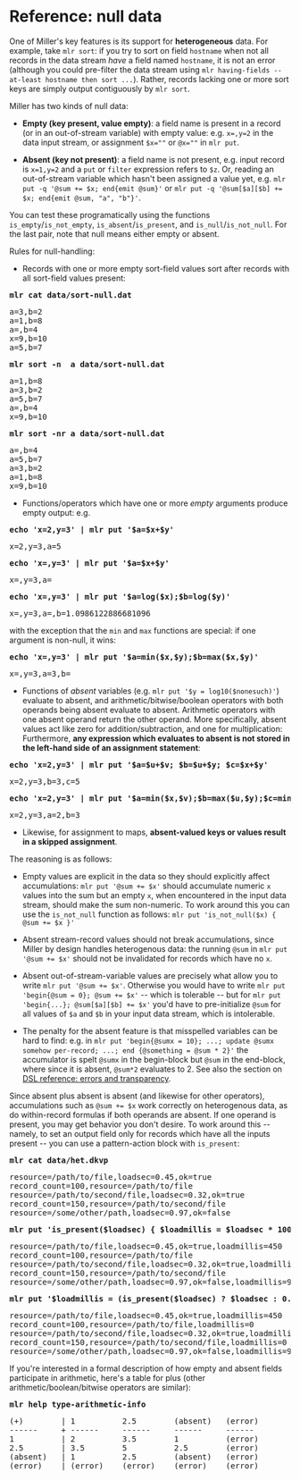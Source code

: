 <!---  PLEASE DO NOT EDIT DIRECTLY. EDIT THE .md.in FILE PLEASE. --->
# Reference: null data

One of Miller's key features is its support for **heterogeneous** data.  For example, take `mlr sort`: if you try to sort on field `hostname` when not all records in the data stream *have* a field named `hostname`, it is not an error (although you could pre-filter the data stream using `mlr having-fields --at-least hostname then sort ...`).  Rather, records lacking one or more sort keys are simply output contiguously by `mlr sort`.

Miller has two kinds of null data:

* **Empty (key present, value empty)**: a field name is present in a record (or in an out-of-stream variable) with empty value: e.g. `x=,y=2` in the data input stream, or assignment `$x=""` or `@x=""` in `mlr put`.

* **Absent (key not present)**: a field name is not present, e.g. input record is `x=1,y=2` and a `put` or `filter` expression refers to `$z`. Or, reading an out-of-stream variable which hasn't been assigned a value yet, e.g.  `mlr put -q '@sum += $x; end{emit @sum}'` or `mlr put -q '@sum[$a][$b] += $x; end{emit @sum, "a", "b"}'`.

You can test these programatically using the functions `is_empty`/`is_not_empty`, `is_absent`/`is_present`, and `is_null`/`is_not_null`. For the last pair, note that null means either empty or absent.

Rules for null-handling:

* Records with one or more empty sort-field values sort after records with all sort-field values present:

<pre class="pre-highlight-in-pair">
<b>mlr cat data/sort-null.dat</b>
</pre>
<pre class="pre-non-highlight-in-pair">
a=3,b=2
a=1,b=8
a=,b=4
x=9,b=10
a=5,b=7
</pre>

<pre class="pre-highlight-in-pair">
<b>mlr sort -n  a data/sort-null.dat</b>
</pre>
<pre class="pre-non-highlight-in-pair">
a=1,b=8
a=3,b=2
a=5,b=7
a=,b=4
x=9,b=10
</pre>

<pre class="pre-highlight-in-pair">
<b>mlr sort -nr a data/sort-null.dat</b>
</pre>
<pre class="pre-non-highlight-in-pair">
a=,b=4
a=5,b=7
a=3,b=2
a=1,b=8
x=9,b=10
</pre>

* Functions/operators which have one or more *empty* arguments produce empty output: e.g.

<pre class="pre-highlight-in-pair">
<b>echo 'x=2,y=3' | mlr put '$a=$x+$y'</b>
</pre>
<pre class="pre-non-highlight-in-pair">
x=2,y=3,a=5
</pre>

<pre class="pre-highlight-in-pair">
<b>echo 'x=,y=3' | mlr put '$a=$x+$y'</b>
</pre>
<pre class="pre-non-highlight-in-pair">
x=,y=3,a=
</pre>

<pre class="pre-highlight-in-pair">
<b>echo 'x=,y=3' | mlr put '$a=log($x);$b=log($y)'</b>
</pre>
<pre class="pre-non-highlight-in-pair">
x=,y=3,a=,b=1.0986122886681096
</pre>

with the exception that the `min` and `max` functions are special: if one argument is non-null, it wins:

<pre class="pre-highlight-in-pair">
<b>echo 'x=,y=3' | mlr put '$a=min($x,$y);$b=max($x,$y)'</b>
</pre>
<pre class="pre-non-highlight-in-pair">
x=,y=3,a=3,b=
</pre>

* Functions of *absent* variables (e.g. `mlr put '$y = log10($nonesuch)'`) evaluate to absent, and arithmetic/bitwise/boolean operators with both operands being absent evaluate to absent. Arithmetic operators with one absent operand return the other operand. More specifically, absent values act like zero for addition/subtraction, and one for multiplication: Furthermore, **any expression which evaluates to absent is not stored in the left-hand side of an assignment statement**:

<pre class="pre-highlight-in-pair">
<b>echo 'x=2,y=3' | mlr put '$a=$u+$v; $b=$u+$y; $c=$x+$y'</b>
</pre>
<pre class="pre-non-highlight-in-pair">
x=2,y=3,b=3,c=5
</pre>

<pre class="pre-highlight-in-pair">
<b>echo 'x=2,y=3' | mlr put '$a=min($x,$v);$b=max($u,$y);$c=min($u,$v)'</b>
</pre>
<pre class="pre-non-highlight-in-pair">
x=2,y=3,a=2,b=3
</pre>

* Likewise, for assignment to maps, **absent-valued keys or values result in a skipped assignment**.

The reasoning is as follows:

* Empty values are explicit in the data so they should explicitly affect accumulations: `mlr put '@sum += $x'` should accumulate numeric `x` values into the sum but an empty `x`, when encountered in the input data stream, should make the sum non-numeric. To work around this you can use the `is_not_null` function as follows: `mlr put 'is_not_null($x) { @sum += $x }'`

* Absent stream-record values should not break accumulations, since Miller by design handles heterogenous data: the running `@sum` in `mlr put '@sum += $x'` should not be invalidated for records which have no `x`.

* Absent out-of-stream-variable values are precisely what allow you to write `mlr put '@sum += $x'`. Otherwise you would have to write `mlr put 'begin{@sum = 0}; @sum += $x'` -- which is tolerable -- but for `mlr put 'begin{...}; @sum[$a][$b] += $x'` you'd have to pre-initialize `@sum` for all values of `$a` and `$b` in your input data stream, which is intolerable.

* The penalty for the absent feature is that misspelled variables can be hard to find: e.g. in `mlr put 'begin{@sumx = 10}; ...; update @sumx somehow per-record; ...; end {@something = @sum * 2}'` the accumulator is spelt `@sumx` in the begin-block but `@sum` in the end-block, where since it is absent, `@sum*2` evaluates to 2. See also the section on [DSL reference: errors and transparency](reference-dsl-errors.md).

Since absent plus absent is absent (and likewise for other operators), accumulations such as `@sum += $x` work correctly on heterogenous data, as do within-record formulas if both operands are absent. If one operand is present, you may get behavior you don't desire.  To work around this -- namely, to set an output field only for records which have all the inputs present -- you can use a pattern-action block with `is_present`:

<pre class="pre-highlight-in-pair">
<b>mlr cat data/het.dkvp</b>
</pre>
<pre class="pre-non-highlight-in-pair">
resource=/path/to/file,loadsec=0.45,ok=true
record_count=100,resource=/path/to/file
resource=/path/to/second/file,loadsec=0.32,ok=true
record_count=150,resource=/path/to/second/file
resource=/some/other/path,loadsec=0.97,ok=false
</pre>

<pre class="pre-highlight-in-pair">
<b>mlr put 'is_present($loadsec) { $loadmillis = $loadsec * 1000 }' data/het.dkvp</b>
</pre>
<pre class="pre-non-highlight-in-pair">
resource=/path/to/file,loadsec=0.45,ok=true,loadmillis=450
record_count=100,resource=/path/to/file
resource=/path/to/second/file,loadsec=0.32,ok=true,loadmillis=320
record_count=150,resource=/path/to/second/file
resource=/some/other/path,loadsec=0.97,ok=false,loadmillis=970
</pre>

<pre class="pre-highlight-in-pair">
<b>mlr put '$loadmillis = (is_present($loadsec) ? $loadsec : 0.0) * 1000' data/het.dkvp</b>
</pre>
<pre class="pre-non-highlight-in-pair">
resource=/path/to/file,loadsec=0.45,ok=true,loadmillis=450
record_count=100,resource=/path/to/file,loadmillis=0
resource=/path/to/second/file,loadsec=0.32,ok=true,loadmillis=320
record_count=150,resource=/path/to/second/file,loadmillis=0
resource=/some/other/path,loadsec=0.97,ok=false,loadmillis=970
</pre>

If you're interested in a formal description of how empty and absent fields participate in arithmetic, here's a table for plus (other arithmetic/boolean/bitwise operators are similar):

<pre class="pre-highlight-in-pair">
<b>mlr help type-arithmetic-info</b>
</pre>
<pre class="pre-non-highlight-in-pair">
(+)        | 1          2.5        (absent)   (error)   
------     + ------     ------     ------     ------    
1          | 2          3.5        1          (error)   
2.5        | 3.5        5          2.5        (error)   
(absent)   | 1          2.5        (absent)   (error)   
(error)    | (error)    (error)    (error)    (error)   
</pre>
